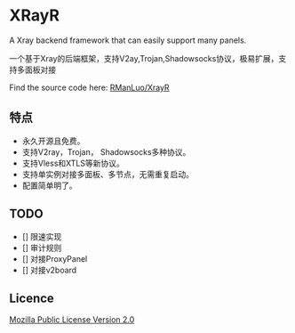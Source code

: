 # XRayR
A Xray backend framework that can easily support many panels.

一个基于Xray的后端框架，支持V2ay,Trojan,Shadowsocks协议，极易扩展，支持多面板对接

Find the source code here: [RManLuo/XrayR](https://github.com/RManLuo/XrayR)

## 特点
* 永久开源且免费。
* 支持V2ray，Trojan， Shadowsocks多种协议。
* 支持Vless和XTLS等新协议。
* 支持单实例对接多面板、多节点，无需重复启动。
* 配置简单明了。

## TODO
- [] 限速实现
- [] 审计规则
- [] 对接ProxyPanel
- [] 对接v2board

## Licence

[Mozilla Public License Version 2.0](https://github.com/X-rayR/XrayR/blob/master/LICENSE)
